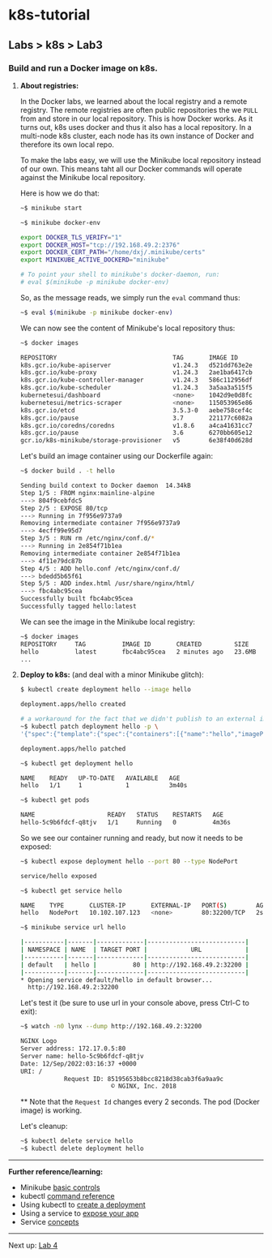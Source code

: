 # k8s-tutorial

## Labs > k8s > Lab3

### Build and run a Docker image on k8s.

1. **About registries:**

    In the Docker labs, we learned about the local registry and a remote registry. The remote registries are often public repositories the we `PULL` from and store in our local repository. This is how Docker works. As it turns out, k8s uses docker and thus it also has a local repository. In a multi-node k8s cluster, each node has its own instance of Docker and therefore its own local repo.

    To make the labs easy, we will use the Minikube local repository instead of our own. This means taht all our Docker commands will operate against the Minikube local repository. 
    
    Here is how we do that:

    ```bash
    ~$ minikube start
    
    ~$ minikube docker-env

    export DOCKER_TLS_VERIFY="1"
    export DOCKER_HOST="tcp://192.168.49.2:2376"
    export DOCKER_CERT_PATH="/home/dxj/.minikube/certs"
    export MINIKUBE_ACTIVE_DOCKERD="minikube"

    # To point your shell to minikube's docker-daemon, run:
    # eval $(minikube -p minikube docker-env)
    ```
    
    So, as the message reads, we simply run the `eval` command thus:

    ```bash
    ~$ eval $(minikube -p minikube docker-env)
    ```

    We can now see the content of Minikube's local repository thus:

    ```bash
    ~$ docker images

    REPOSITORY                                TAG       IMAGE ID       CREATED         SIZE
    k8s.gcr.io/kube-apiserver                 v1.24.3   d521dd763e2e   2 months ago    130MB
    k8s.gcr.io/kube-proxy                     v1.24.3   2ae1ba6417cb   2 months ago    110MB
    k8s.gcr.io/kube-controller-manager        v1.24.3   586c112956df   2 months ago    119MB
    k8s.gcr.io/kube-scheduler                 v1.24.3   3a5aa3a515f5   2 months ago    51MB
    kubernetesui/dashboard                    <none>    1042d9e0d8fc   3 months ago    246MB
    kubernetesui/metrics-scraper              <none>    115053965e86   3 months ago    43.8MB
    k8s.gcr.io/etcd                           3.5.3-0   aebe758cef4c   5 months ago    299MB
    k8s.gcr.io/pause                          3.7       221177c6082a   6 months ago    711kB
    k8s.gcr.io/coredns/coredns                v1.8.6    a4ca41631cc7   11 months ago   46.8MB
    k8s.gcr.io/pause                          3.6       6270bb605e12   12 months ago   683kB
    gcr.io/k8s-minikube/storage-provisioner   v5        6e38f40d628d   17 months ago   31.5MB
    ```

    Let's build an image container using our Dockerfile again:
    ```bash
    ~$ docker build . -t hello

    Sending build context to Docker daemon  14.34kB
    Step 1/5 : FROM nginx:mainline-alpine
    ---> 804f9cebfdc5
    Step 2/5 : EXPOSE 80/tcp
    ---> Running in 7f956e9737a9
    Removing intermediate container 7f956e9737a9
    ---> 4ecff99e95d7
    Step 3/5 : RUN rm /etc/nginx/conf.d/*
    ---> Running in 2e854f71b1ea
    Removing intermediate container 2e854f71b1ea
    ---> 4f11e79dc87b
    Step 4/5 : ADD hello.conf /etc/nginx/conf.d/
    ---> bdedd5b65f61
    Step 5/5 : ADD index.html /usr/share/nginx/html/
    ---> fbc4abc95cea
    Successfully built fbc4abc95cea
    Successfully tagged hello:latest
    ```

    We can see the image in the Minikube local registry:

    ```bash
    ~$ docker images
    REPOSITORY     TAG          IMAGE ID       CREATED         SIZE
    hello          latest       fbc4abc95cea   2 minutes ago   23.6MB
    ...
    ```
1. **Deploy to k8s:** (and deal with a minor Minikube glitch):

    ```bash
    $ kubectl create deployment hello --image hello

    deployment.apps/hello created
    
    # a workaround for the fact that we didn't publish to an external image repository.
    ~$ kubectl patch deployment hello -p \
    '{"spec":{"template":{"spec":{"containers":[{"name":"hello","imagePullPolicy":"Never"}]}}}}'

    deployment.apps/hello patched
    
    ~$ kubectl get deployment hello

    NAME    READY   UP-TO-DATE   AVAILABLE   AGE
    hello   1/1     1            1           3m40s

    ~$ kubectl get pods

    NAME                    READY   STATUS    RESTARTS   AGE
    hello-5c9b6fdcf-q8tjv   1/1     Running   0          4m36s
    ```

    So we see our container running and ready, but now it needs to be exposed:

    ```bash
    ~$ kubectl expose deployment hello --port 80 --type NodePort

    service/hello exposed
    
    ~$ kubectl get service hello

    NAME    TYPE       CLUSTER-IP       EXTERNAL-IP   PORT(S)        AGE
    hello   NodePort   10.102.107.123   <none>        80:32200/TCP   2s

    ~$ minikube service url hello

    |-----------|-------|-------------|---------------------------|
    | NAMESPACE | NAME  | TARGET PORT |            URL            |
    |-----------|-------|-------------|---------------------------|
    | default   | hello |          80 | http://192.168.49.2:32200 |
    |-----------|-------|-------------|---------------------------|
    * Opening service default/hello in default browser...
      http://192.168.49.2:32200
    ```

    Let's test it (be sure to use url in your console above, press Ctrl-C to exit):

    ```bash
    ~$ watch -n0 lynx --dump http://192.168.49.2:32200

    NGINX Logo
    Server address: 172.17.0.5:80
    Server name: hello-5c9b6fdcf-q8tjv
    Date: 12/Sep/2022:03:16:37 +0000
    URI: /
                Request ID: 85195653b8bcc8218d38cab3f6a9aa9c
                             © NGINX, Inc. 2018
    ```

    ** Note that the `Request Id` changes every 2 seconds. The pod (Docker image) is working.

    Let's cleanup:

    ```bash
    ~$ kubectl delete service hello
    ~$ kubectl delete deployment hello
    ```

---
**Further reference/learning:**

* Minikube [basic controls](https://minikube.sigs.k8s.io/docs/handbook/controls/)
* kubectl [command reference](https://kubernetes.io/docs/reference/generated/kubectl/kubectl-commands)
* Using kubectl to [create a deployment](https://kubernetes.io/docs/tutorials/kubernetes-basics/deploy-app/deploy-intro/)
* Using a service to [expose your app](https://kubernetes.io/docs/tutorials/kubernetes-basics/expose/expose-intro/)
* Service [concepts](https://kubernetes.io/docs/concepts/services-networking/service/)

---

Next up: [Lab 4](/labs/k8s/lab4/README.md)